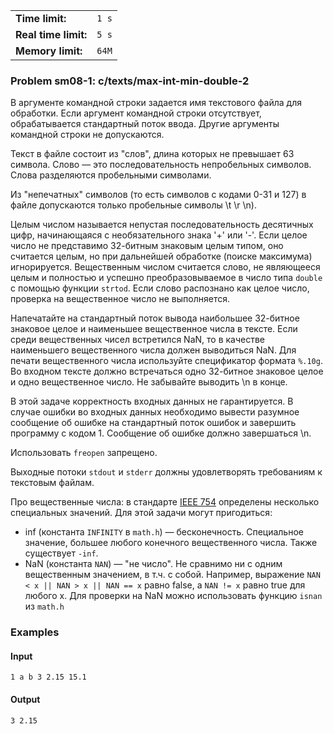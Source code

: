 |                      |       |
|----------------------|-------|
| **Time limit:**      | `1 s` |
| **Real time limit:** | `5 s` |
| **Memory limit:**    | `64M` |


### Problem sm08-1: c/texts/max-int-min-double-2

В аргументе командной строки задается имя текстового файла для обработки. Если аргумент командной
строки отсутствует, обрабатывается стандартный поток ввода. Другие аргументы командной строки не
допускаются.

Текст в файле состоит из "слов", длина которых не превышает 63 символа. Слово — это
последовательность непробельных символов. Слова разделяются пробельными символами.

Из "непечатных" символов (то есть символов с кодами 0-31 и 127) в файле допускаются только
пробельные символы \t \r \n).

Целым числом называется непустая последовательность десятичных цифр, начинающаяся с необязательного
знака '+' или '-'. Если целое число не представимо 32-битным знаковым целым типом, оно считается
целым, но при дальнейшей обработке (поиске максимума) игнорируется. Вещественным числом считается
слово, не являющееся целым и полностью и успешно преобразовываемое в число типа `double` с помощью
функции `strtod`. Если слово распознано как целое число, проверка на вещественное число не
выполняется.

Напечатайте на стандартный поток вывода наибольшее 32-битное знаковое целое и наименьшее
вещественное числа в тексте. Если среди вещественных чисел встретился NaN, то в качестве наименьшего
вещественного числа должен выводиться NaN. Для печати вещественного числа используйте спецификатор
формата `%.10g`. Во входном тексте должно встречаться одно 32-битное знаковое целое и одно
вещественное число. Не забывайте выводить \n в конце.

В этой задаче корректность входных данных не гарантируется. В случае ошибки во входных данных
необходимо вывести разумное сообщение об ошибке на стандартный поток ошибок и завершить программу с
кодом 1. Сообщение об ошибке должно завершаться \n.

Использовать `freopen` запрещено.

Выходные потоки `stdout` и `stderr` должны удовлетворять требованиям к текстовым файлам.

Про вещественные числа: в стандарте [IEEE 754](https://en.wikipedia.org/wiki/IEEE_754) определены
несколько специальных значений. Для этой задачи могут пригодиться:

* inf (константа `INFINITY` в `math.h`) — бесконечность. Специальное значение, большее любого конечного вещественного числа. Также существует `-inf`.
* NaN (константа `NAN`) — "не число". Не сравнимо ни с одним вещественным значением, в т.ч. с собой. Например, выражение `NAN < x || NAN > x || NAN == x` равно false, а `NAN != x` равно true для любого x. Для проверки на NaN можно использовать функцию `isnan` из `math.h`

### Examples

#### Input

    
    
    1 a b 3 2.15 15.1

#### Output

    
    
    3 2.15

